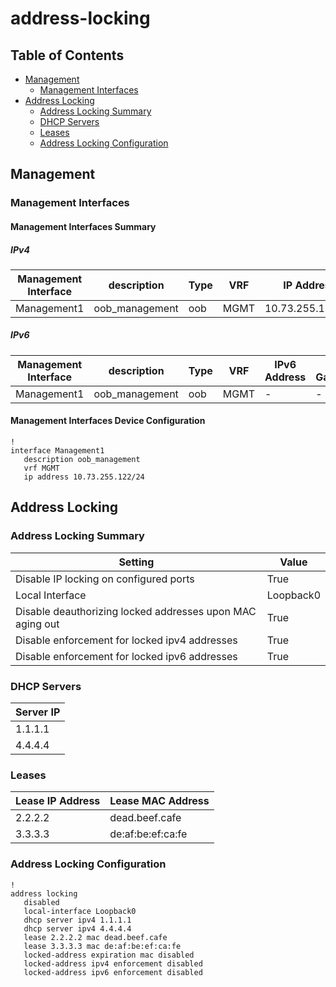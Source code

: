 # address-locking

## Table of Contents

- [Management](#management)
  - [Management Interfaces](#management-interfaces)
- [Address Locking](#address-locking)
  - [Address Locking Summary](#address-locking-summary)
  - [DHCP Servers](#dhcp-servers)
  - [Leases](#leases)
  - [Address Locking Configuration](#address-locking-configuration)

## Management

### Management Interfaces

#### Management Interfaces Summary

##### IPv4

| Management Interface | description | Type | VRF | IP Address | Gateway |
| -------------------- | ----------- | ---- | --- | ---------- | ------- |
| Management1 | oob_management | oob | MGMT | 10.73.255.122/24 | 10.73.255.2 |

##### IPv6

| Management Interface | description | Type | VRF | IPv6 Address | IPv6 Gateway |
| -------------------- | ----------- | ---- | --- | ------------ | ------------ |
| Management1 | oob_management | oob | MGMT | - | - |

#### Management Interfaces Device Configuration

```eos
!
interface Management1
   description oob_management
   vrf MGMT
   ip address 10.73.255.122/24
```

## Address Locking

### Address Locking Summary

| Setting | Value |
| -------- | ----- |
| Disable IP locking on configured ports | True |
| Local Interface | Loopback0 |
| Disable deauthorizing locked addresses upon MAC aging out | True |
| Disable enforcement for locked ipv4 addresses | True |
| Disable enforcement for locked ipv6 addresses | True |

### DHCP Servers

| Server IP |
| --------- |
| 1.1.1.1 |
| 4.4.4.4 |

### Leases

| Lease IP Address | Lease MAC Address |
| ---------------- | ----------------- |
| 2.2.2.2 | dead.beef.cafe |
| 3.3.3.3 | de:af:be:ef:ca:fe |

### Address Locking Configuration

```eos
!
address locking
   disabled
   local-interface Loopback0
   dhcp server ipv4 1.1.1.1
   dhcp server ipv4 4.4.4.4
   lease 2.2.2.2 mac dead.beef.cafe
   lease 3.3.3.3 mac de:af:be:ef:ca:fe
   locked-address expiration mac disabled
   locked-address ipv4 enforcement disabled
   locked-address ipv6 enforcement disabled
```

